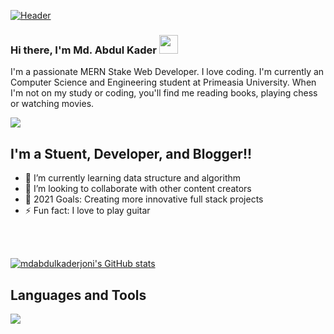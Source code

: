 [![Header](https://user-images.githubusercontent.com/70408080/125334303-0d5bea00-e36d-11eb-9b47-075a2f95dbf7.jpg "Header")](https://www.linkedin.com/in/md-abdul-kader-joni-852871202/)


### Hi there, I'm Md. Abdul Kader <img src="https://raw.githubusercontent.com/MartinHeinz/MartinHeinz/master/wave.gif" width="30px">

I'm a passionate MERN Stake Web Developer. I love coding. I'm currently an Computer Science and Engineering student at Primeasia University. When I'm not on my study or coding, you'll find me reading books, playing chess or watching movies.

[![](https://img.shields.io/badge/LinkedIn-Follow-blue?style=for-the-badge&logo=linkedin)](https://www.linkedin.com/in/md-abdul-kader-joni-852871202/)


## I'm a Stuent, Developer, and Blogger!!

- 🌱 I’m currently learning data structure and algorithm
- 👯 I’m looking to collaborate with other content creators
- 🥅 2021 Goals: Creating more innovative full stack projects
- ⚡ Fun fact: I love to  play guitar



<br />
<br />

[![mdabdulkaderjoni's GitHub stats](https://github-readme-stats.vercel.app/api?username=mdabdulkaderjoni)](https://github.com/mdabdulkaderjoni/github-readme-stats)

## Languages and Tools

![](https://img.shields.io/badge/EDITOR-VSCODE-blue?style=for-the-badge&logo=visual-studio-code)





